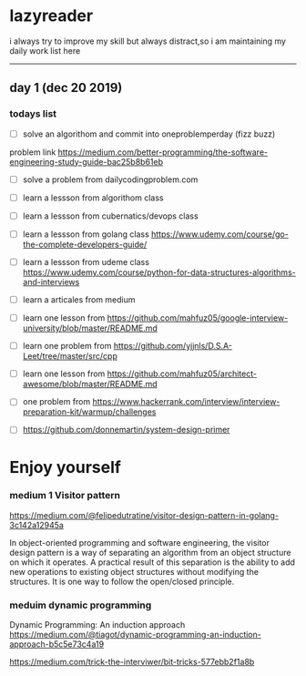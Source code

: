 # lazyreader
i always try to improve my skill but always distract,so i am maintaining my daily work list here



----------------------------------------
## day 1 (dec 20 2019)

### todays list
- [ ] solve an algorithom and commit into oneproblemperday (fizz buzz)

 problem link https://medium.com/better-programming/the-software-engineering-study-guide-bac25b8b61eb
 
 - [ ] solve a problem from dailycodingproblem.com
 
 - [ ] learn a lessson from algorithom class
 
 - [ ] learn a lessson from cubernatics/devops class 
 
 - [ ] learn a lessson from golang class https://www.udemy.com/course/go-the-complete-developers-guide/
 
 - [ ] learn a lessson from udeme  class https://www.udemy.com/course/python-for-data-structures-algorithms-and-interviews
 
  - [ ] learn a articales from medium
  
  - [ ] learn one lesson from https://github.com/mahfuz05/google-interview-university/blob/master/README.md
  
  - [ ] learn one problem from https://github.com/yjjnls/D.S.A-Leet/tree/master/src/cpp
  
  - [ ] learn one lesson from https://github.com/mahfuz05/architect-awesome/blob/master/README.md
  
  - [ ] one problem from https://www.hackerrank.com/interview/interview-preparation-kit/warmup/challenges
  
  - [ ] https://github.com/donnemartin/system-design-primer
  
  Enjoy yourself 
===============================================================================================
### medium 1 Visitor pattern
https://medium.com/@felipedutratine/visitor-design-pattern-in-golang-3c142a12945a

In object-oriented programming and software engineering, the visitor design pattern is a way of separating an algorithm from an object structure on which it operates. A practical result of this separation is the ability to add new operations to existing object structures without modifying the structures. It is one way to follow the open/closed principle.

### meduim dynamic programming
Dynamic Programming: An induction approach
https://medium.com/@tiagot/dynamic-programming-an-induction-approach-b5c5e73c4a19

https://medium.com/trick-the-interviwer/bit-tricks-577ebb2f1a8b
